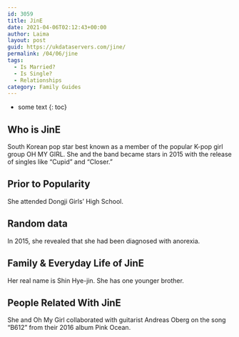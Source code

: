 ```yaml
---
id: 3059
title: JinE
date: 2021-04-06T02:12:43+00:00
author: Laima
layout: post
guid: https://ukdataservers.com/jine/
permalink: /04/06/jine
tags:
  - Is Married?
  - Is Single?
  - Relationships
category: Family Guides
---
```


* some text
{: toc}


## Who is JinE
                  
                  
                  
South Korean pop star best known as a member of the popular K-pop girl group OH MY GIRL. She and the band became stars in 2015 with the release of singles like &#8220;Cupid&#8221; and &#8220;Closer.&#8221;
                  
              
            
              
            
                
                
                
## Prior to Popularity
                  
                  
                  
She attended Dongji Girls&#8217; High School.
                  
              
            
              
            
                
                
                
## Random data
                  
                  
                  
In 2015, she revealed that she had been diagnosed with anorexia.
                  
              
            
              
            
                
                
                
## Family & Everyday Life of JinE
                  
                  
                  
Her real name is Shin Hye-jin. She has one younger brother.
                  
              
            
              
            
                
                
                
## People Related With JinE
                  
                  
                  
She and Oh My Girl collaborated with guitarist Andreas Oberg on the song &#8220;B612&#8221; from their 2016 album Pink Ocean.
                  
              
            
              
            
                
              
            
              
              
            
            
              
            
          
          
          
